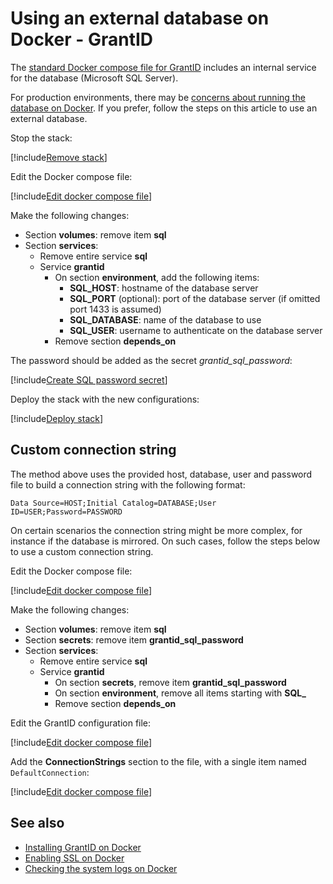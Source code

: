 ﻿# Using an external database on Docker - GrantID

The [standard Docker compose file for GrantID](https://cdn.lacunasoftware.com/grantid/docker/grantid-stack.yml) includes an internal service for the database
(Microsoft SQL Server).

For production environments, there may be [concerns about running the database on Docker](https://vsupalov.com/database-in-docker/). If you prefer,
follow the steps on this article to use an external database.

Stop the stack:

[!include[Remove stack](../../../../../includes/grant-id/docker/remove-stack.md)]

Edit the Docker compose file:

[!include[Edit docker compose file](../../../../../includes/grant-id/docker/edit-compose.md)]

Make the following changes:

* Section **volumes**: remove item **sql**
* Section **services**:
  * Remove entire service **sql**
  * Service **grantid**
    * On section **environment**, add the following items:
      * **SQL_HOST**: hostname of the database server
      * **SQL_PORT** (optional): port of the database server (if omitted port 1433 is assumed)
      * **SQL_DATABASE**: name of the database to use
      * **SQL_USER**: username to authenticate on the database server
	* Remove section **depends_on**

The password should be added as the secret *grantid_sql_password*:

[!include[Create SQL password secret](../../../../../includes/grant-id/docker/create-sql-password-secret.md)]

Deploy the stack with the new configurations:

[!include[Deploy stack](../../../../../includes/grant-id/docker/deploy.md)]

## Custom connection string

The method above uses the provided host, database, user and password file to build a connection string with the following format:

```plaintext
Data Source=HOST;Initial Catalog=DATABASE;User ID=USER;Password=PASSWORD
```

On certain scenarios the connection string might be more complex, for instance if the database is mirrored. On such cases, follow
the steps below to use a custom connection string.

Edit the Docker compose file:

[!include[Edit docker compose file](../../../../../includes/grant-id/docker/edit-compose.md)]

Make the following changes:

* Section **volumes**: remove item **sql**
* Section **secrets**: remove item **grantid_sql_password**
* Section **services**:
  * Remove entire service **sql**
  * Service **grantid**
    * On section **secrets**, remove item **grantid_sql_password**
    * On section **environment**, remove all items starting with **SQL_**
	* Remove section **depends_on**

Edit the GrantID configuration file:

[!include[Edit docker compose file](../../../../../includes/grant-id/docker/edit-grantid-config.md)]

Add the **ConnectionStrings** section to the file, with a single item named `DefaultConnection`:

[!include[Edit docker compose file](../../../../../includes/grant-id/docker/connection-string.md)]

## See also

* [Installing GrantID on Docker](index.md)
* [Enabling SSL on Docker](enable-ssl.md)
* [Checking the system logs on Docker](check-logs.md)
